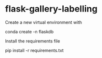 # flask-gallery-labelling

Create a new virtual environment with 

  conda create -n flaskdb
  
Install the requirements file

  pip install -r requirements.txt
